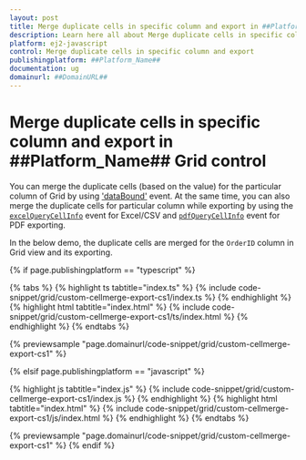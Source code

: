 ```yaml
---
layout: post
title: Merge duplicate cells in specific column and export in ##Platform_Name## Grid control | Syncfusion
description: Learn here all about Merge duplicate cells in specific column and export in Syncfusion ##Platform_Name## Grid control of Syncfusion Essential JS 2 and more.
platform: ej2-javascript
control: Merge duplicate cells in specific column and export 
publishingplatform: ##Platform_Name##
documentation: ug
domainurl: ##DomainURL##
---
```


# Merge duplicate cells in specific column and export in ##Platform_Name## Grid control

You can merge the duplicate cells (based on the value) for the particular column of Grid by using ['dataBound'](../../api/grid/#databound) event.  At the same time, you can also merge the duplicate cells for particular column while exporting by using the [`excelQueryCellInfo`](../../api/grid/#excelquerycellinfo) event for Excel/CSV  and [`pdfQueryCellInfo`](../../api/grid/#pdfquerycellinfo) event for PDF exporting.

In the below demo,  the duplicate cells are merged for the `OrderID` column  in Grid view and its exporting.

{% if page.publishingplatform == "typescript" %}

 {% tabs %}
{% highlight ts tabtitle="index.ts" %}
{% include code-snippet/grid/custom-cellmerge-export-cs1/index.ts %}
{% endhighlight %}
{% highlight html tabtitle="index.html" %}
{% include code-snippet/grid/custom-cellmerge-export-cs1/ts/index.html %}
{% endhighlight %}
{% endtabs %}
        
{% previewsample "page.domainurl/code-snippet/grid/custom-cellmerge-export-cs1" %}

{% elsif page.publishingplatform == "javascript" %}

{% highlight js tabtitle="index.js" %}
{% include code-snippet/grid/custom-cellmerge-export-cs1/index.js %}
{% endhighlight %}
{% highlight html tabtitle="index.html" %}
{% include code-snippet/grid/custom-cellmerge-export-cs1/js/index.html %}
{% endhighlight %}
{% endtabs %}

{% previewsample "page.domainurl/code-snippet/grid/custom-cellmerge-export-cs1" %}
{% endif %}

